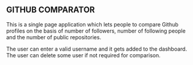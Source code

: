 
## GITHUB COMPARATOR

This is a single page application which lets people to compare Github profiles on the basis of number of followers, number of following people and the number of public repositories. 

The user can enter a valid username and it gets added to the dashboard. The user can delete some user if not required for comparison.
